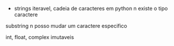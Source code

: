 - strings iteravel, cadeia de caracteres
em python n existe o tipo caractere

substring 
n posso mudar um caractere especifico


int, float, complex imutaveis